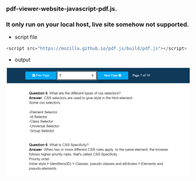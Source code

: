 ### pdf-viewer-website-javascript-pdf.js.

### It only run on your local host, live site somehow not supported.

- script file
```javascript
<script src="https://mozilla.github.io/pdf.js/build/pdf.js"></script>
```

- output
<p align='center'>
  <img src="/output.PNG" width="500" title="output">
</p>
